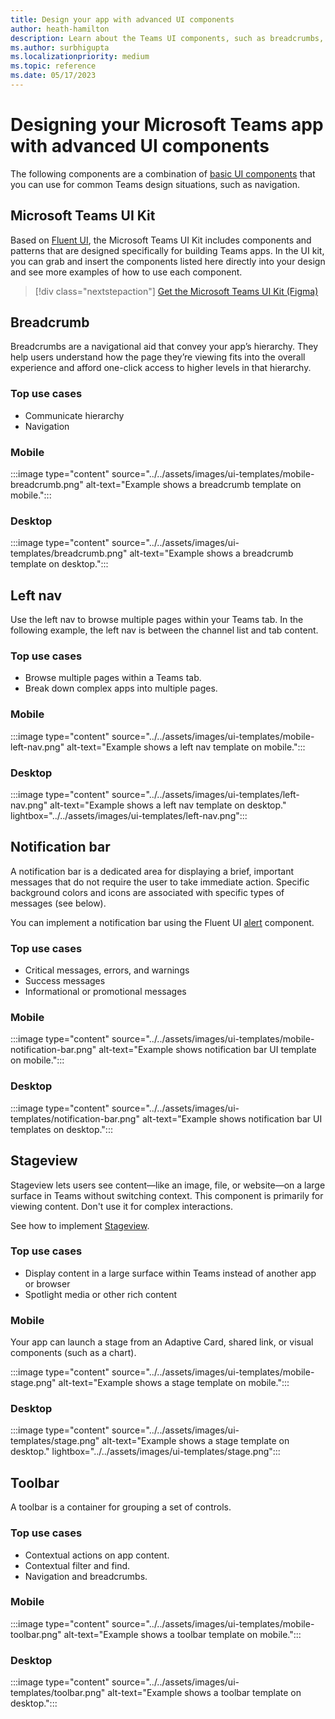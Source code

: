 ```yaml
---
title: Design your app with advanced UI components
author: heath-hamilton
description: Learn about the Teams UI components, such as breadcrumbs, notification bar, Stageview along with relevant use cases. 
ms.author: surbhigupta
ms.localizationpriority: medium
ms.topic: reference
ms.date: 05/17/2023
---
```

# Designing your Microsoft Teams app with advanced UI components

The following components are a combination of [basic UI components](~/concepts/design/design-teams-app-basic-ui-components.md) that you can use for common Teams design situations, such as navigation.

## Microsoft Teams UI Kit

Based on [Fluent UI](https://react.fluentui.dev/?path=/docs/), the Microsoft Teams UI Kit includes components and patterns that are designed specifically for building Teams apps. In the UI kit, you can grab and insert the components listed here directly into your design and see more examples of how to use each component.

> [!div class="nextstepaction"]
> [Get the Microsoft Teams UI Kit (Figma)](https://www.figma.com/community/file/916836509871353159)

## Breadcrumb

Breadcrumbs are a navigational aid that convey your app’s hierarchy. They help users understand how the page they’re viewing fits into the overall experience and afford one-click access to higher levels in that hierarchy.

### Top use cases

* Communicate hierarchy
* Navigation

### Mobile

:::image type="content" source="../../assets/images/ui-templates/mobile-breadcrumb.png" alt-text="Example shows a breadcrumb template on mobile.":::

### Desktop

:::image type="content" source="../../assets/images/ui-templates/breadcrumb.png" alt-text="Example shows a breadcrumb template on desktop.":::

## Left nav

Use the left nav to browse multiple pages within your Teams tab. In the following example, the left nav is between the channel list and tab content.

### Top use cases

* Browse multiple pages within a Teams tab.
* Break down complex apps into multiple pages.

### Mobile

:::image type="content" source="../../assets/images/ui-templates/mobile-left-nav.png" alt-text="Example shows a left nav template on mobile.":::

### Desktop

:::image type="content" source="../../assets/images/ui-templates/left-nav.png" alt-text="Example shows a left nav template on desktop." lightbox="../../assets/images/ui-templates/left-nav.png":::

## Notification bar

A notification bar is a dedicated area for displaying a brief, important messages that do not require the user to take immediate action. Specific background colors and icons are associated with specific types of messages (see below).

You can implement a notification bar using the Fluent UI [alert](https://react.fluentui.dev/?path=/docs/preview-components-alert--default) component.

### Top use cases

* Critical messages, errors, and warnings
* Success messages
* Informational or promotional messages

### Mobile

:::image type="content" source="../../assets/images/ui-templates/mobile-notification-bar.png" alt-text="Example shows notification bar UI template on mobile.":::

### Desktop

:::image type="content" source="../../assets/images/ui-templates/notification-bar.png" alt-text="Example shows notification bar UI templates on desktop.":::

## Stageview

Stageview lets users see content—like an image, file, or website—on a large surface in Teams without switching context. This component is primarily for viewing content. Don't use it for complex interactions.

See how to implement [Stageview](~/tabs/tabs-link-unfurling.md).

### Top use cases

* Display content in a large surface within Teams instead of another app or browser
* Spotlight media or other rich content

### Mobile

Your app can launch a stage from an Adaptive Card, shared link, or visual components (such as a chart).

:::image type="content" source="../../assets/images/ui-templates/mobile-stage.png" alt-text="Example shows a stage template on mobile.":::

### Desktop

:::image type="content" source="../../assets/images/ui-templates/stage.png" alt-text="Example shows a stage template on desktop." lightbox="../../assets/images/ui-templates/stage.png":::

## Toolbar

A toolbar is a container for grouping a set of controls.

### Top use cases

* Contextual actions on app content.
* Contextual filter and find.
* Navigation and breadcrumbs.

### Mobile

:::image type="content" source="../../assets/images/ui-templates/mobile-toolbar.png" alt-text="Example shows a toolbar template on mobile.":::

### Desktop

:::image type="content" source="../../assets/images/ui-templates/toolbar.png" alt-text="Example shows a toolbar template on desktop.":::
